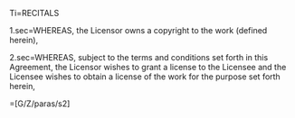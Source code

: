 Ti=RECITALS

1.sec=WHEREAS, the Licensor owns a copyright to the work (defined herein),

2.sec=WHEREAS, subject to the terms and conditions set forth in this Agreement, the Licensor wishes to grant a license to the Licensee and the Licensee wishes to obtain a license of the work for the purpose set forth herein,

=[G/Z/paras/s2]

